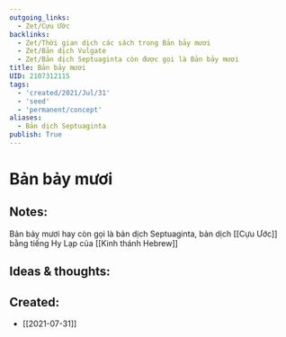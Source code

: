 ```yaml
---
outgoing_links:
  - Zet/Cựu Ước
backlinks:
  - Zet/Thời gian dịch các sách trong Bản bảy mươi
  - Zet/Bản dịch Vulgate
  - Zet/Bản dịch Septuaginta còn được gọi là Bản bảy mươi
title: Bản bảy mươi
UID: 2107312115
tags:
  - 'created/2021/Jul/31'
  - 'seed'
  - 'permanent/concept'
aliases:
  - Bản dịch Septuaginta
publish: True
---
```

# Bản bảy mươi

## Notes:
Bản bảy mươi hay còn gọi là bản dịch Septuaginta, bản dịch [[Cựu Ước]] bằng tiếng Hy Lạp của [[Kinh thánh Hebrew]]

## Ideas & thoughts:

## Created:
- [[2021-07-31]]
